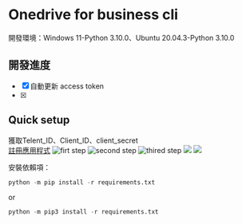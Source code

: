 Onedrive for business cli
============
  開發環境：Windows 11-Python 3.10.0、Ubuntu 20.04.3-Python 3.10.0
 
開發進度
---
- [x] 自動更新 access token
- [x] 

Quick setup
---
獲取Telent_ID、Client_ID、client_secret<br>
[註冊應用程式](https://portal.azure.com/#blade/Microsoft_AAD_RegisteredApps/ApplicationsListBlade)
![firt step](https://upload.cc/i1/2021/12/07/JlnUNI.png)
![second step](https://upload.cc/i1/2021/12/07/oiNrVn.jpg)
![thired step](https://upload.cc/i1/2021/12/07/AJQsUw.jpg)
![](https://upload.cc/i1/2021/12/07/nADOjq.jpg)
![](https://upload.cc/i1/2021/12/07/ZvbwT6.jpg)

安裝依賴項：
```python
python -m pip install -r requirements.txt
```
or
```python
python -m pip3 install -r requirements.txt
```
